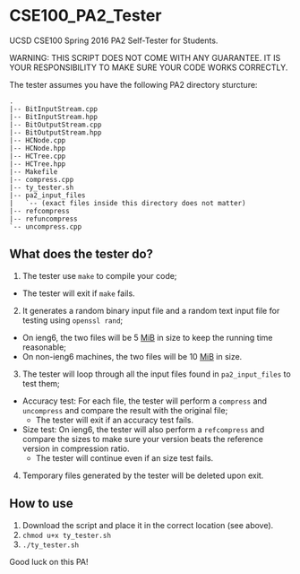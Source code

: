 # CSE100_PA2_Tester
UCSD CSE100 Spring 2016 PA2 Self-Tester for Students. 

WARNING: THIS SCRIPT DOES NOT COME WITH ANY GUARANTEE. IT IS YOUR RESPONSIBILITY TO MAKE SURE YOUR CODE WORKS CORRECTLY. 

The tester assumes you have the following PA2 directory sturcture: 
```
.
|-- BitInputStream.cpp
|-- BitInputStream.hpp
|-- BitOutputStream.cpp
|-- BitOutputStream.hpp
|-- HCNode.cpp
|-- HCNode.hpp
|-- HCTree.cpp
|-- HCTree.hpp
|-- Makefile
|-- compress.cpp
|-- ty_tester.sh
|-- pa2_input_files
|   `-- (exact files inside this directory does not matter)
|-- refcompress
|-- refuncompress
`-- uncompress.cpp
```

##  What does the tester do?
1. The tester use `make` to compile your code;
  * The tester will exit if `make` fails.
2. It generates a random binary input file and a random text input file for testing using `openssl rand`;
  * On ieng6, the two files will be 5 [MiB](https://en.wikipedia.org/wiki/Mebibyte) in size to keep the running time reasonable;
  * On non-ieng6 machines, the two files will be 10 [MiB](https://en.wikipedia.org/wiki/Mebibyte) in size.
3. The tester will loop through all the input files found in `pa2_input_files` to test them;
  * Accuracy test: For each file, the tester will perform a `compress` and `uncompress` and compare the result with the original file;
    * The tester will exit if an accuracy test fails. 
  * Size test: On ieng6, the tester will also  perform a `refcompress` and compare the sizes to make sure your version beats the reference version in compression ratio. 
    * The tester will continue even if an size test fails. 
4. Temporary files generated by the tester will be deleted upon exit. 

## How to use
1. Download the script and place it in the correct location (see above). 
2. `chmod u+x ty_tester.sh`
3. `./ty_tester.sh`

Good luck on this PA!
